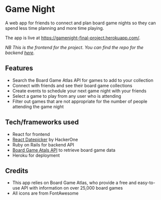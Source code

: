 # Game Night

A web app for friends to connect and plan board game nights so they can spend less time planning and more time playing.

The app is live at https://gamenight-final-project.herokuapp.com/.

*NB This is the frontend for the project. You can find the repo for the backend [here](https://github.com/max-powell/game-night-backend).*

## Features

* Search the Board Game Atlas API for games to add to your collection
* Connect with friends and see their board game collections
* Create events to schedule your next game night with your friends
* Select a game to play from any user who is attending
* Filter out games that are not appropriate for the number of people attending the game night

## Tech/frameworks used

* React for frontend
* [React Datepicker](https://reactdatepicker.com/) by HackerOne
* Ruby on Rails for backend API
* [Board Game Atals API](https://www.boardgameatlas.com/api/docs) to retrieve board game data
* Heroku for deployment

## Credits
* This app relies on Board Game Atlas, who provide a free and easy-to-use API with information on over 25,000 board games
* All icons are from FontAwesome
